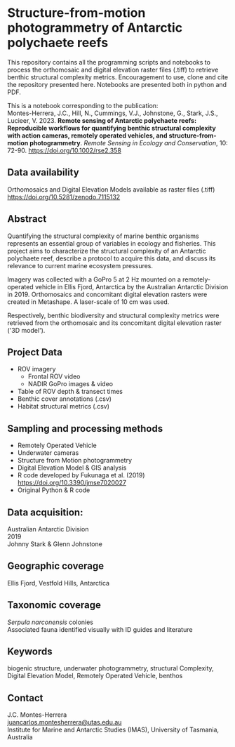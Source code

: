 # Structure-from-motion photogrammetry of Antarctic polychaete reefs
This repository contains all the programming scripts and notebooks to process the orthomosaic and digital elevation raster files (.tiff) to retrieve benthic structural complexity metrics.
Encouragement to use, clone and cite the repository presented here. Notebooks are presented both in python and PDF.

This is a notebook corresponding to the publication:<br>
Montes-Herrera, J.C., Hill, N., Cummings, V.J., Johnstone, G., Stark, J.S., Lucieer, V. 2023. **Remote sensing of Antarctic polychaete reefs: Reproducible workflows for quantifying benthic structural complexity with action cameras, remotely operated vehicles, and structure-from-motion photogrammetry**. *Remote Sensing in Ecology and Conservation*, 10: 72-90. https://doi.org/10.1002/rse2.358

## Data availability
Orthomosaics and Digital Elevation Models available as raster files (.tiff)
https://doi.org/10.5281/zenodo.7115132

## Abstract
Quantifying the structural complexity of marine benthic organisms represents an essential group of variables in ecology and fisheries. This project aims to characterize the structural complexity of an Antarctic polychaete reef, describe a protocol to acquire this data, and discuss its relevance to current marine ecosystem pressures.

Imagery was collected with a GoPro 5 at 2 Hz mounted on a remotely-operated vehicle in Ellis Fjord, Antarctica by the Australian Antarctic Division in 2019. 
Orthomosaics and concomitant digital elevation rasters were created in Metashape. A laser-scale of 10 cm was used.

Respectively, benthic biodiversity and structural complexity metrics were retrieved from the orthomosaic and its concomitant digital elevation raster ('3D model').

## Project Data
- ROV imagery
	- Frontal ROV video
	- NADIR GoPro images & video
- Table of ROV depth & transect times
- Benthic cover annotations (.csv)
- Habitat structural metrics (.csv)

## Sampling and processing methods
- Remotely Operated Vehicle
- Underwater cameras
- Structure from Motion photogrammetry
- Digital Elevation Model & GIS analysis
- R code developed by Fukunaga et al. (2019) https://doi.org/10.3390/jmse7020027
- Original Python & R code

## Data acquisition:
Australian Antarctic Division <br>
2019 <br>
Johnny Stark & Glenn Johnstone

## Geographic coverage
Ellis Fjord, Vestfold Hills, Antarctica

## Taxonomic coverage
_Serpula narconensis_ colonies <br>
Associated fauna identified visually with ID guides and literature

## Keywords
biogenic structure, underwater photogrammetry, structural Complexity, Digital Elevation Model, Remotely Operated Vehicle, benthos

## Contact
J.C. Montes-Herrera <br>
juancarlos.montesherrera@utas.edu.au <br>
Institute for Marine and Antarctic Studies (IMAS), University of Tasmania, Australia
